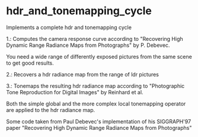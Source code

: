 # hdr_and_tonemapping_cycle

Implements a complete hdr and tonemapping cycle

 1.: Computes the camera response curve according to "Recovering High
 Dynamic Range Radiance Maps from Photographs" by P. Debevec.
 
 You need a wide range of differently exposed pictures from the same scene
 to get good results.

 2.: Recovers a hdr radiance map from the range of ldr pictures 

 3.: Tonemaps the resulting hdr radiance map according to "Photographic
 Tone Reproduction for Digital Images" by Reinhard et al.
 
 Both the simple global and the more complex local tonemapping operator
 are applied to the hdr radiance map.

 Some code taken from Paul Debevec's implementation of his SIGGRAPH'97
 paper "Recovering High Dynamic Range Radiance Maps from Photographs"
